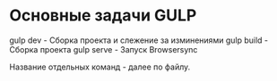 # Основные задачи GULP	

gulp dev   - Сборка проекта и слежение за изминениями
gulp build - Сборка проекта
gulp serve - Запуск Browsersync

Название отдельных команд - далее по файлу.
